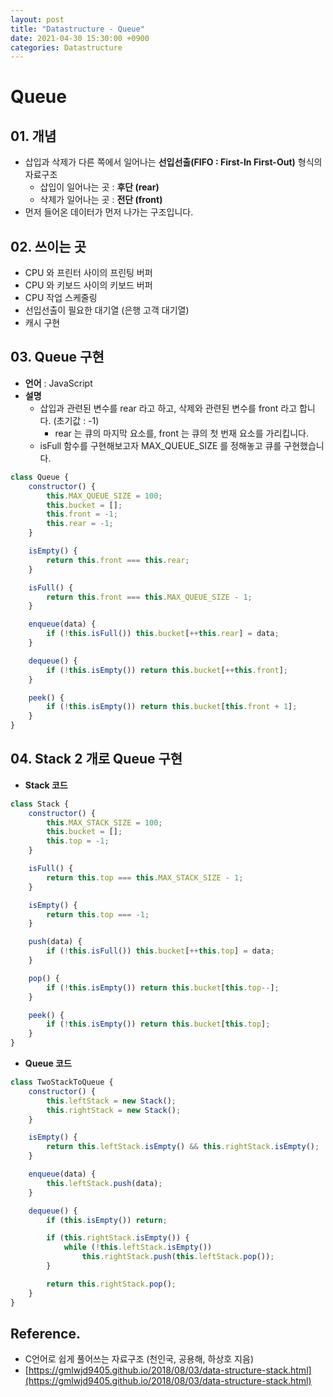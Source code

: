 ```yaml
---
layout: post
title: "Datastructure - Queue"
date: 2021-04-30 15:30:00 +0900
categories: Datastructure
---
```


# Queue

## 01. 개념

- 삽입과 삭제가 다른 쪽에서 일어나는 **선입선출(FIFO : First-In First-Out)** 형식의 자료구조
  - 삽입이 일어나는 곳 : **후단 (rear)**
  - 삭제가 일어나는 곳 : **전단 (front)**
- 먼저 들어온 데이터가 먼저 나가는 구조입니다.

## 02. 쓰이는 곳

- CPU 와 프린터 사이의 프린팅 버퍼
- CPU 와 키보드 사이의 키보드 버퍼
- CPU 작업 스케줄링
- 선입선출이 필요한 대기열 (은행 고객 대기열)
- 캐시 구현

## 03. Queue 구현

- **언어** : JavaScript
- **설명**
  - 삽입과 관련된 변수를 rear 라고 하고, 삭제와 관련된 변수를 front 라고 합니다. (초기값 : -1)
    - rear 는 큐의 마지막 요소를, front 는 큐의 첫 번재 요소를 가리킵니다.
  - isFull 함수를 구현해보고자 MAX_QUEUE_SIZE 를 정해놓고 큐를 구현했습니다.

```jsx
class Queue {
	constructor() {
		this.MAX_QUEUE_SIZE = 100;
		this.bucket = [];
		this.front = -1;
		this.rear = -1;
	}

	isEmpty() {
		return this.front === this.rear;
	}

	isFull() {
		return this.front === this.MAX_QUEUE_SIZE - 1;
	}

	enqueue(data) {
		if (!this.isFull()) this.bucket[++this.rear] = data;
	}

	dequeue() {
		if (!this.isEmpty()) return this.bucket[++this.front];
	}

	peek() {
		if (!this.isEmpty()) return this.bucket[this.front + 1];
	}
}
```

## 04. Stack 2 개로 Queue 구현

- **Stack 코드**

```jsx
class Stack {
	constructor() {
		this.MAX_STACK_SIZE = 100;
		this.bucket = [];
		this.top = -1;
	}

	isFull() {
		return this.top === this.MAX_STACK_SIZE - 1;
	}

	isEmpty() {
		return this.top === -1;
	}

	push(data) {
		if (!this.isFull()) this.bucket[++this.top] = data;
	}

	pop() {
		if (!this.isEmpty()) return this.bucket[this.top--];
	}

	peek() {
		if (!this.isEmpty()) return this.bucket[this.top];
	}
}
```

- **Queue 코드**

```jsx
class TwoStackToQueue {
	constructor() {
		this.leftStack = new Stack();
		this.rightStack = new Stack();
	}

	isEmpty() {
		return this.leftStack.isEmpty() && this.rightStack.isEmpty();
	}

	enqueue(data) {
		this.leftStack.push(data);
	}

	dequeue() {
		if (this.isEmpty()) return;

		if (this.rightStack.isEmpty()) {
			while (!this.leftStack.isEmpty())
				this.rightStack.push(this.leftStack.pop());
		}

		return this.rightStack.pop();
	}
}
```

## Reference.

- C언어로 쉽게 풀어쓰는 자료구조 (천인국, 공용해, 하상호 지음)
- [https://gmlwjd9405.github.io/2018/08/03/data-structure-stack.html](https://gmlwjd9405.github.io/2018/08/03/data-structure-stack.html)
